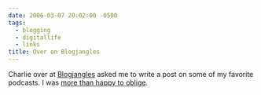 ```yaml
---
date: 2006-03-07 20:02:00 -0500
tags:
  - blogging
  - digitallife
  - links
title: Over on Blogjangles
---
```


Charlie over at [Blogjangles](http://www.blogjangles.com/) asked me to write a post on some of my favorite podcasts. I was [more than happy to oblige](http://www.blogjangles.com/blogjangles_music_n_biscu/2006/03/jasons_podcast_.html).
